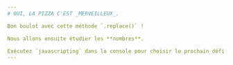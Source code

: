 ```yaml
---
# OUI, LA PIZZA C'EST _MERVEILLEUX_.

Bon boulot avec cette méthode `.replace()` !

Nous allons ensuite étudier les **nombres**.

Exécutez `javascripting` dans la console pour choisir le prochain défi.
---
```

